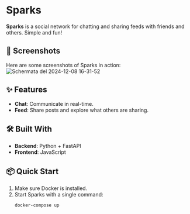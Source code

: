 
# Sparks

**Sparks** is a social network for chatting and sharing feeds with friends and others. Simple and fun!

## 📸 Screenshots

Here are some screenshots of Sparks in action:
![Schermata del 2024-12-08 16-31-52](https://github.com/user-attachments/assets/2e21f6ce-748b-4a60-9733-dd428dfacc52)

## ✨ Features

- **Chat**: Communicate in real-time.  
- **Feed**: Share posts and explore what others are sharing.  

## 🛠️ Built With

- **Backend**: Python + FastAPI  
- **Frontend**: JavaScript  

## 📦 Quick Start

1. Make sure Docker is installed.  
2. Start Sparks with a single command:  
   ```bash
   docker-compose up
